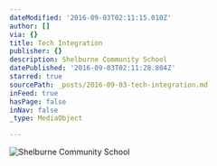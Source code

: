 ```yaml
---
dateModified: '2016-09-03T02:11:15.010Z'
author: []
via: {}
title: Tech Integration
publisher: {}
description: Shelburne Community School
datePublished: '2016-09-03T02:11:28.804Z'
starred: true
sourcePath: _posts/2016-09-03-tech-integration.md
inFeed: true
hasPage: false
inNav: false
_type: MediaObject

---
```

![Shelburne Community School](https://the-grid-user-content.s3-us-west-2.amazonaws.com/40cc0e67-2a78-4dd2-ab5d-00be8ec37caa.jpg)
